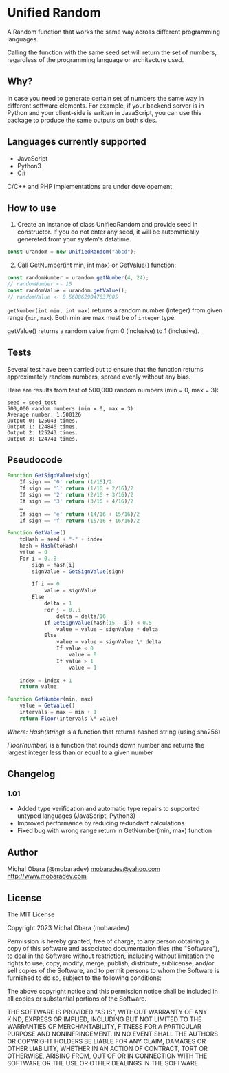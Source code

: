 # Unified Random
A Random function that works the same way across different programming languages.

Calling the function with the same seed set will return the set of numbers, regardless of the programming language or architecture used.


## Why?

In case you need to generate certain set of numbers the same way in different software elements. For example, if your backend server is in Python and your client-side is written in JavaScript, you can use this package to produce the same outputs on both sides.

## Languages currently supported
- JavaScript
- Python3
- C#

C/C++ and PHP implementations are under developement

## How to use
1. Create an instance of class UnifiedRandom and provide seed in constructor. If you do not enter any seed, it will be automatically genereted from your system's datatime.
```js
const urandom = new UnifiedRandom("abcd");
```

2. Call GetNumber(int min, int max) or GetValue() function:
```js
const randomNumber = urandom.getNumber(4, 24);
// randomNumber <- 15
const randomValue = urandom.getValue();
// randomValue <- 0.5608629047637805
```

`getNumber(int min, int max)` returns a random number (integer) from given range (`min`, `max`).
Both min are max must be of `integer` type.

getValue() returns a random value from 0 (inclusive) to 1 (inclusive).


## Tests
Several test have been carried out to ensure that the function returns approximately random numbers, spread evenly without any bias.

Here are results from test of 500,000 random numbers (min = 0, max = 3):
```
seed = seed_test
500,000 random numbers (min = 0, max = 3):
Average number: 1.500126
Output 0: 125043 times.
Output 1: 124846 times.
Output 2: 125243 times.
Output 3: 124741 times.
```

## Pseudocode
```js
Function GetSignValue(sign)
    If sign == '0' return (1/16)/2
    If sign == '1' return (1/16 + 2/16)/2
    If sign == '2' return (2/16 + 3/16)/2
    If sign == '3' return (3/16 + 4/16)/2
    …
    If sign == 'e' return (14/16 + 15/16)/2
    If sign == 'f' return (15/16 + 16/16)/2

Function GetValue()
    toHash = seed + "-" + index
    hash = Hash(toHash)
    value = 0
    For i = 0..8
        sign = hash[i]
        signValue = GetSignValue(sign)
        
        If i == 0
            value = signValue
        Else
            delta = 1
            For j = 0..i
                delta = delta/16
            If GetSignValue(hash[15 – i]) < 0.5
                value = value – signValue * delta
            Else
                value = value – signValue \* delta
                If value < 0
                    value = 0
                If value > 1
                    value = 1
    
    index = index + 1
    return value

Function GetNumber(min, max)
    value = GetValue()
    intervals = max – min + 1
    return Floor(intervals \* value)
```
_Where:_
_Hash(string)_ is a function that returns hashed string (using sha256)

_Floor(number)_ is a function that rounds down number and returns the largest integer less than or equal to a given number

## Changelog
### 1.01
- Added type verification and automatic type repairs to supported untyped languages (JavaScript, Python3)
- Improved performance by reducing redundant calculations
- Fixed bug with wrong range return in GetNumber(min, max) function

## Author

Michal Obara (@mobaradev)
[mobaradev@yahoo.com](mailto:mobaradev@yahoo.com)
http://www.mobaradev.com

## License

The MIT License

Copyright 2023 Michal Obara (mobaradev)

Permission is hereby granted, free of charge, to any person obtaining a copy of this software and associated documentation files (the "Software"), to deal in the Software without restriction, including without limitation the rights to use, copy, modify, merge, publish, distribute, sublicense, and/or sell copies of the Software, and to permit persons to whom the Software is furnished to do so, subject to the following conditions:

The above copyright notice and this permission notice shall be included in all copies or substantial portions of the Software.

THE SOFTWARE IS PROVIDED "AS IS", WITHOUT WARRANTY OF ANY KIND, EXPRESS OR IMPLIED, INCLUDING BUT NOT LIMITED TO THE WARRANTIES OF MERCHANTABILITY, FITNESS FOR A PARTICULAR PURPOSE AND NONINFRINGEMENT. IN NO EVENT SHALL THE AUTHORS OR COPYRIGHT HOLDERS BE LIABLE FOR ANY CLAIM, DAMAGES OR OTHER LIABILITY, WHETHER IN AN ACTION OF CONTRACT, TORT OR OTHERWISE, ARISING FROM, OUT OF OR IN CONNECTION WITH THE SOFTWARE OR THE USE OR OTHER DEALINGS IN THE SOFTWARE.

